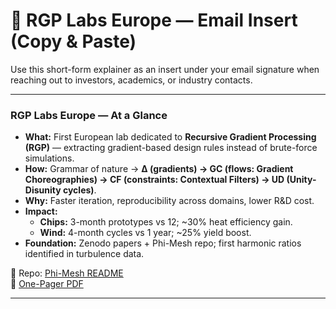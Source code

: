 # 📧 RGP Labs Europe — Email Insert (Copy & Paste)

Use this short-form explainer as an insert under your email signature when reaching out to investors, academics, or industry contacts.

---

### RGP Labs Europe — At a Glance
- **What:**
  First European lab dedicated to **Recursive Gradient Processing (RGP)** — extracting gradient-based design rules instead of brute-force simulations.  
- **How:**
  Grammar of nature → **Δ (gradients) → GC (flows: Gradient Choreographies) → CF (constraints: Contextual Filters) → UD (Unity-Disunity cycles)**.  
- **Why:**
  Faster iteration, reproducibility across domains, lower R&D cost.  
- **Impact:**  
  - **Chips:** 3-month prototypes vs 12; ~30% heat efficiency gain.  
  - **Wind:** 4-month cycles vs 1 year; ~25% yield boost.  
- **Foundation:**
  Zenodo papers + Phi-Mesh repo; first harmonic ratios identified in turbulence data.  

📂 Repo: [Phi-Mesh README](https://github.com/gradient-pulse/phi-mesh/blob/main/README.md)  
📄 [One-Pager PDF](../visuals/2025-10-02_RGP_Labs_OnePager.pdf)

---
